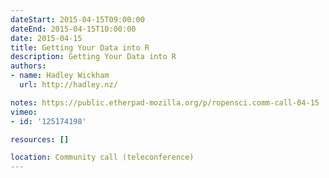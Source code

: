 ```yaml
---
dateStart: 2015-04-15T09:00:00
dateEnd: 2015-04-15T10:00:00
date: 2015-04-15
title: Getting Your Data into R
description: Getting Your Data into R
authors:
- name: Hadley Wickham
  url: http://hadley.nz/

notes: https://public.etherpad-mozilla.org/p/ropensci.comm-call-04-15
vimeo:
- id: '125174198'

resources: []

location: Community call (teleconference)
---
```

